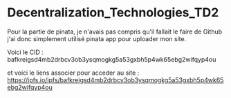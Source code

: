 # Decentralization_Technologies_TD2
Pour la partie de pinata, je n'avais pas compris qu'il fallait le faire de Github j'ai donc simplement utilisé pinata app pour uploader mon site.

Voici le CID : bafkreigsd4mb2drbcv3ob3ysqmogkg5a53gxbh5p4wk65ebg2wifqyp4ou

et voici le liens associer pour acceder au site : https://ipfs.io/ipfs/bafkreigsd4mb2drbcv3ob3ysqmogkg5a53gxbh5p4wk65ebg2wifqyp4ou
